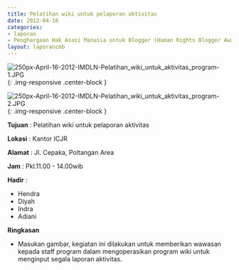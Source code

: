 ```yaml
---
title: Pelatihan wiki untuk pelaporan aktivitas
date: 2012-04-16
categories:
- laporan
- Penghargaan Hak Asasi Manusia untuk Blogger (Human Rights Blogger Award)
layout: laporancmb
---
```



![250px-April-16-2012-IMDLN-Pelatihan_wiki_untuk_aktivitas_program-1.JPG](/uploads/250px-April-16-2012-IMDLN-Pelatihan_wiki_untuk_aktivitas_program-1.JPG){: .img-responsive .center-block }

![250px-April-16-2012-IMDLN-Pelatihan_wiki_untuk_aktivitas_program-2.JPG](/uploads/250px-April-16-2012-IMDLN-Pelatihan_wiki_untuk_aktivitas_program-2.JPG){: .img-responsive .center-block }


**Tujuan** : Pelatihan wiki untuk pelaporan aktivitas

**Lokasi** : Kantor ICJR 

**Alamat** : Jl. Cepaka, Poltangan Area 

**Jam** : Pkl.11.00 - 14.00wib 

**Hadir** :
* Hendra
* Diyah
* Indra
* Adiani

**Ringkasan**  
* Masukan gambar, kegiatan ini dilakukan untuk memberikan wawasan kepada staff program dalam mengoperasikan program wiki untuk menginput segala laporan aktivitas.
